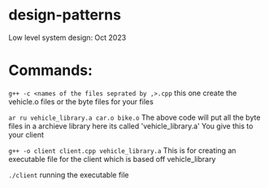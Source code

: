 # design-patterns

Low level system design: Oct 2023

# Commands:

`g++ -c <names of the files seprated by ,>.cpp`
this one create the vehicle.o files or the byte files for your files

`ar ru vehicle_library.a car.o bike.o`
The above code will put all the byte files in a archieve library
here its called 'vehicle_library.a'
You give this to your client

`g++ -o client client.cpp vehicle_library.a`
This is for creating an executable file for the client which is based off vehicle_library

`./client`
running the executable file
